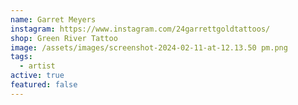 ```yaml
---
name: Garret Meyers
instagram: https://www.instagram.com/24garrettgoldtattoos/
shop: Green River Tattoo
image: /assets/images/screenshot-2024-02-11-at-12.13.50 pm.png
tags:
  - artist
active: true
featured: false
---
```


